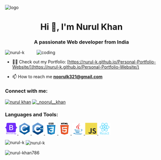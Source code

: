![logo](https://github.com/nurul-khan786/nurul-khan786/blob/9e9ab2ca3d6951764c27589b8949e5a76d9db27b/Slide1.PNG)
<h1 align="center">Hi 👋, I'm Nurul Khan</h1>
<h3 align="center">A passionate Web developer from India</h3>

<img align="right" alt="coding" width="400" src="https://user-images.githubusercontent.com/37551474/113611467-3a567d80-9657-11eb-862b-b07b4f105c6f.gif" />

<p align="left"> <img src="https://komarev.com/ghpvc/?username=nurul-k&label=Profile%20views&color=0e75b6&style=flat" alt="nurul-k" /> </p>

- 👨‍💻 Check out my Portfolio: [https://nurul-k.github.io/Personal-Portfolio-Website/](https://nurul-k.github.io/Personal-Portfolio-Website/)

- 📫 How to reach me **noorulk321@gmail.com**

<h3 align="left">Connect with me:</h3>
<p align="left">
<a href="https://linkedin.com/in/nurul khan" target="blank"><img align="center" src="https://raw.githubusercontent.com/rahuldkjain/github-profile-readme-generator/master/src/images/icons/Social/linked-in-alt.svg" alt="nurul khan" height="30" width="40" /></a>
<a href="https://instagram.com/_noorul__khan" target="blank"><img align="center" src="https://raw.githubusercontent.com/rahuldkjain/github-profile-readme-generator/master/src/images/icons/Social/instagram.svg" alt="_noorul__khan" height="30" width="40" /></a>
</p>

<h3 align="left">Languages and Tools:</h3>
<p align="left"> <a href="https://getbootstrap.com" target="_blank" rel="noreferrer"> <img src="https://raw.githubusercontent.com/devicons/devicon/master/icons/bootstrap/bootstrap-plain-wordmark.svg" alt="bootstrap" width="40" height="40"/> </a> <a href="https://www.cprogramming.com/" target="_blank" rel="noreferrer"> <img src="https://raw.githubusercontent.com/devicons/devicon/master/icons/c/c-original.svg" alt="c" width="40" height="40"/> </a> <a href="https://www.w3schools.com/cpp/" target="_blank" rel="noreferrer"> <img src="https://raw.githubusercontent.com/devicons/devicon/master/icons/cplusplus/cplusplus-original.svg" alt="cplusplus" width="40" height="40"/> </a> <a href="https://www.w3schools.com/css/" target="_blank" rel="noreferrer"> <img src="https://raw.githubusercontent.com/devicons/devicon/master/icons/css3/css3-original-wordmark.svg" alt="css3" width="40" height="40"/> </a> <a href="https://www.w3.org/html/" target="_blank" rel="noreferrer"> <img src="https://raw.githubusercontent.com/devicons/devicon/master/icons/html5/html5-original-wordmark.svg" alt="html5" width="40" height="40"/> </a> <a href="https://www.java.com" target="_blank" rel="noreferrer"> <img src="https://raw.githubusercontent.com/devicons/devicon/master/icons/java/java-original.svg" alt="java" width="40" height="40"/> </a> <a href="https://developer.mozilla.org/en-US/docs/Web/JavaScript" target="_blank" rel="noreferrer"> <img src="https://raw.githubusercontent.com/devicons/devicon/master/icons/javascript/javascript-original.svg" alt="javascript" width="40" height="40"/> </a> <a href="https://reactjs.org/" target="_blank" rel="noreferrer"> <img src="https://raw.githubusercontent.com/devicons/devicon/master/icons/react/react-original-wordmark.svg" alt="react" width="40" height="40"/> </a> </p>

<p><img align="left" src="https://github-readme-stats.vercel.app/api/top-langs?username=nurul-k&show_icons=true&locale=en&layout=compact" alt="nurul-k" /></p>

<p>&nbsp;<img align="center" src="https://github-readme-stats.vercel.app/api?username=nurul-k&show_icons=true&locale=en" alt="nurul-k" /></p>

<p><img align="center" src="https://github-readme-streak-stats.herokuapp.com/?user=nurul-khan786&" alt="nurul-khan786" /></p>
